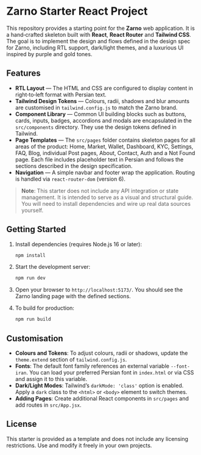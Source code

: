 # Zarno Starter React Project

This repository provides a starting point for the **Zarno** web application.
It is a hand‑crafted skeleton built with **React**, **React Router** and **Tailwind CSS**.
The goal is to implement the design and flows defined in the design spec for
Zarno, including RTL support, dark/light themes, and a luxurious UI inspired by
purple and gold tones.

## Features

* **RTL Layout** — The HTML and CSS are configured to display content in
  right‑to‑left format with Persian text.
* **Tailwind Design Tokens** — Colours, radii, shadows and blur amounts are
  customised in `tailwind.config.js` to match the Zarno brand.
* **Component Library** — Common UI building blocks such as buttons, cards,
  inputs, badges, accordions and modals are encapsulated in the `src/components`
  directory. They use the design tokens defined in Tailwind.
* **Page Templates** — The `src/pages` folder contains skeleton pages for all
  areas of the product: Home, Market, Wallet, Dashboard, KYC, Settings, FAQ,
  Blog, individual Post pages, About, Contact, Auth and a Not Found page.
  Each file includes placeholder text in Persian and follows the sections
  described in the design specification.
* **Navigation** — A simple navbar and footer wrap the application. Routing is
  handled via `react-router-dom` (version 6).

> **Note**: This starter does not include any API integration or state management.
> It is intended to serve as a visual and structural guide. You will need to
> install dependencies and wire up real data sources yourself.

## Getting Started

1. Install dependencies (requires Node.js 16 or later):

   ```bash
   npm install
   ```

2. Start the development server:

   ```bash
   npm run dev
   ```

3. Open your browser to `http://localhost:5173/`. You should see the Zarno
   landing page with the defined sections.

4. To build for production:

   ```bash
   npm run build
   ```

## Customisation

* **Colours and Tokens**: To adjust colours, radii or shadows, update the
  `theme.extend` section of `tailwind.config.js`.
* **Fonts**: The default font family references an external variable
  `--font-iran`. You can load your preferred Persian font in `index.html` or
  via CSS and assign it to this variable.
* **Dark/Light Modes**: Tailwind’s `darkMode: 'class'` option is enabled.
  Apply a `dark` class to the `<html>` or `<body>` element to switch themes.
* **Adding Pages**: Create additional React components in `src/pages` and add
  routes in `src/App.jsx`.

## License

This starter is provided as a template and does not include any licensing
restrictions. Use and modify it freely in your own projects.